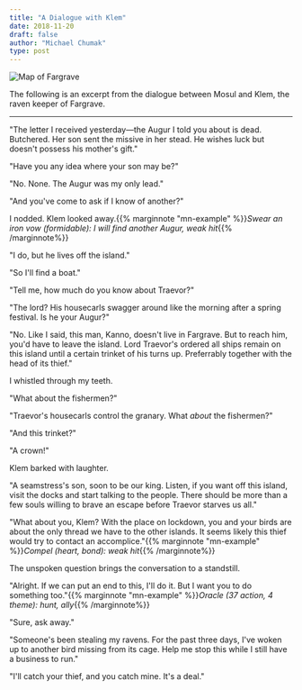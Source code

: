 ```yaml
---
title: "A Dialogue with Klem"
date: 2018-11-20
draft: false
author: "Michael Chumak"
type: post
---
```


![Map of Fargrave](/images/FargraveMap.001.jpg)

The following is an excerpt from the dialogue between Mosul and Klem, the raven keeper of Fargrave.

---


"The letter I received yesterday—the Augur I told you about is dead. Butchered. Her son sent the missive in her stead. He wishes luck but doesn't possess his mother's gift."

"Have you any idea where your son may be?"

"No. None. The Augur was my only lead."

"And you've come to ask if I know of another?"

I nodded. Klem looked away.{{% marginnote "mn-example" %}}_Swear an iron vow (formidable): I will find another Augur, weak hit_{{% /marginnote%}}

"I do, but he lives off the island."

"So I'll find a boat."

"Tell me, how much do you know about Traevor?"

"The lord? His housecarls swagger around like the morning after a spring festival. Is he your Augur?"

"No. Like I said, this man, Kanno, doesn't live in Fargrave. But to reach him, you'd have to leave the island. Lord Traevor's ordered all ships remain on this island until a certain trinket of his turns up. Preferrably together with the head of its thief."

I whistled through my teeth.

"What about the fishermen?"

"Traevor's housecarls control the granary. What _about_ the fishermen?"

"And this trinket?"

"A crown!"

Klem barked with laughter.

"A seamstress's son, soon to be our king. Listen, if you want off this island, visit the docks and start talking to the people. There should be more than a few souls willing to brave an escape before Traevor starves us all."

"What about you, Klem? With the place on lockdown, you and your birds are about the only thread we have to the other islands. It seems likely this thief would try to contact an accomplice."{{% marginnote "mn-example" %}}_Compel (heart, bond): weak hit_{{% /marginnote%}}

The unspoken question brings the conversation to a standstill.

"Alright. If we can put an end to this, I'll do it. But I want you to do something too."{{% marginnote "mn-example" %}}_Oracle (37 action, 4 theme): hunt, ally_{{% /marginnote%}}

"Sure, ask away."

"Someone's been stealing my ravens. For the past three days, I've woken up to another bird missing from its cage. Help me stop this while I still have a business to run."

"I'll catch your thief, and you catch mine. It's a deal."
